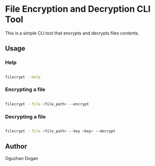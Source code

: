 # File Encryption and Decryption CLI Tool

This is a simple CLI tool that encrypts and decrypts files contents.

## Usage

### Help

```bash

filecrypt --help

```

### Encrypting a file
```bash

filecrypt --file <file_path> --encrypt

```

### Decrypting a file
```bash

filecrypt --file <file_path> --key <key> --decrypt

```
## Author

Oguzhan Dogan

